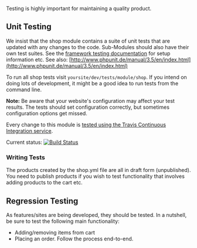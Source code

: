 Testing is highly important for maintaining a quality product.

## Unit Testing

We insist that the shop module contains a suite of unit tests that are updated with any changes to the code. Sub-Modules should also have their own test suites.
See the [framework testing documentation](http://doc.silverstripe.org/framework/en/topics/testing/index) for setup information etc.
See also: [http://www.phpunit.de/manual/3.5/en/index.html](http://www.phpunit.de/manual/3.5/en/index.html)

To run all shop tests visit `yoursite/dev/tests/module/shop`. If you intend on doing lots of development, it might be a good idea to run tests from the command line.

**Note:** Be aware that your website's configuration may affect your test results. The tests should set configuration correctly, but sometimes configuration options get missed.

Every change to this module is [tested using the Travis Continuous Integration service](https://travis-ci.org/burnbright/silverstripe-shop).

Current status: [![Build Status](https://secure.travis-ci.org/burnbright/silverstripe-shop.png)](http://travis-ci.org/burnbright/silverstripe-shop)

### Writing Tests

The products created by the shop.yml file are all in draft form (unpublished). You need to publish products if you wish to test functionality that involves adding products to the cart etc.

## Regression Testing

As features/sites are being developed, they should be tested. In a nutshell, be sure to test the following main functionality:

 * Adding/removing items from cart
 * Placing an order. Follow the process end-to-end.